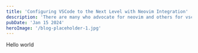 ```yaml
---
title: 'Configuring VSCode to the Next Level with Neovim Integration'
description: 'There are many who advocate for neovim and others for vscode, but what if we can have both of them in one? Best of both worlds!'
pubDate: 'Jan 15 2024'
heroImage: '/blog-placeholder-1.jpg'
---
```


Hello world

